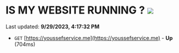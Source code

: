 # IS MY WEBSITE RUNNING ? [![](https://img.shields.io/static/v1?label=Sponsor&message=%E2%9D%A4&logo=GitHub&color=%23fe8e86)](https://github.com/sponsors/<username>)

Last updated: **9/29/2023, 4:17:32 PM**

- `GET` [https://youssefservice.me](https://youssefservice.me) - **Up** (704ms)
